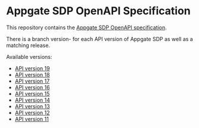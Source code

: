 # Appgate SDP OpenAPI Specification 

This repository contains the [Appgate SDP OpenAPI specification](../../tree/version-16).

There is a branch version-<version> for each API version of Appgate SDP as well as a matching release.

Available versions:
- [API version 19](../../tree/version-19)
- [API version 18](../../tree/version-18)
- [API version 17](../../tree/version-17)
- [API version 16](../../tree/version-16)
- [API version 15](../../tree/version-15)
- [API version 14](../../tree/version-14)
- [API version 13](../../tree/version-13)
- [API version 12](../../tree/version-12)
- [API version 11](../../tree/version-11)
